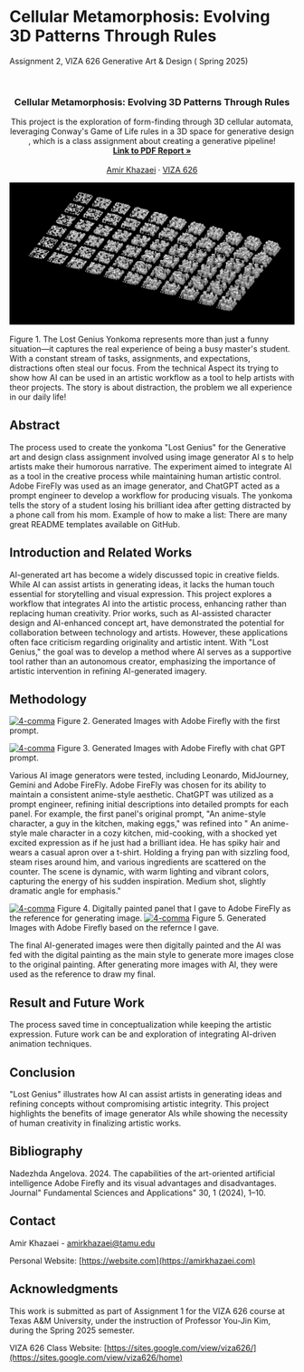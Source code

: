 # Cellular Metamorphosis: Evolving 3D Patterns Through Rules 

Assignment 2, VIZA 626 Generative Art &amp; Design ( Spring 2025)


<!-- Improved compatibility of back to top link: See: https://github.com/othneildrew/Best-README-Template/pull/73 -->
<a id="readme-top"></a>

<!-- PROJECT SHIELDS -->
<!--
*** I'm using markdown "reference style" links for readability.
*** Reference links are enclosed in brackets [ ] instead of parentheses ( ).
*** See the bottom of this document for the declaration of the reference variables
*** for contributors-url, forks-url, etc. This is an optional, concise syntax you may use.
*** https://www.markdownguide.org/basic-syntax/#reference-style-links
-->




<!-- PROJECT LOGO -->
<br />
<div align="center">
  </a>

  <h3 align="center">Cellular Metamorphosis: Evolving 3D Patterns Through Rules </h3>

  <p align="center">
 This project is the exploration of form-finding through 3D cellular automata, leveraging Conway's Game of Life rules in a 3D space for generative design , which is a class assignment about creating a generative pipeline!
    <br />
    <a href="https://github.com/Amirkhazaeii/Emergent-Form-Form-Finding-with-Cellular-Automata"><strong>Link to PDF Report »</strong></a>
    <br />
    <br />
    <a href="https://website.com">Amir Khazaei</a>
    &middot;
    <a href="https://sites.google.com/view/viza626/home">VIZA 626</a>
  </p>
</div>

[![4-comma][images-fig1]](https://example.com)

Figure 1. The Lost Genius Yonkoma represents more than just a funny situation—it captures the real experience of being a busy master's student. With a constant stream of tasks, assignments, and expectations, distractions often steal our focus. From the technical Aspect its trying to show how AI can be used in an artistic workflow as a tool to help artists with theor projects. The story is about distraction, the problem we all experience in our daily life!
<!-- Abstract -->
## Abstract
The process used to create the yonkoma "Lost Genius" for the Generative art and design class assignment  involved using image generator AI s to help artists make their humorous narrative. The experiment aimed to integrate AI as a tool in the creative process while maintaining human artistic control. Adobe FireFly was used as an image generator, and ChatGPT acted as a prompt engineer to develop a workflow for producing visuals. The yonkoma tells the story of a student losing his brilliant idea after getting distracted by a phone call from his mom.
Example of how to make a list:
There are many great README templates available on GitHub.


<!-- Introduction and Related Works -->
## Introduction and Related Works

AI-generated art has become a widely discussed topic in creative fields. While AI can assist artists in generating ideas, it lacks the human touch essential for storytelling and visual expression. This project explores a workflow that integrates AI into the artistic process, enhancing rather than replacing human creativity. Prior works, such as AI-assisted character design and AI-enhanced concept art, have demonstrated the potential for collaboration between technology and artists. However, these applications often face criticism regarding originality and artistic intent. With "Lost Genius," the goal was to develop a method where AI serves as a supportive tool rather than an autonomous creator, emphasizing the importance of artistic intervention in refining AI-generated imagery.


## Methodology

[![4-comma][images-fig2]](https://example.com)
Figure 2. Generated Images with Adobe Firefly with the first prompt.

[![4-comma][images-fig3]](https://example.com)
Figure 3. Generated Images with Adobe Firefly with chat GPT prompt.




Various AI image generators were tested, including Leonardo, MidJourney, Gemini and Adobe FireFly. Adobe FireFly was chosen for its ability to maintain a consistent anime-style aesthetic. ChatGPT was utilized as a prompt engineer, refining initial descriptions into detailed prompts for each panel. For example, the first panel's original prompt, "An anime-style character, a guy in the kitchen, making eggs," was refined into " An anime-style male character in a cozy kitchen, mid-cooking, with a shocked yet excited expression as if he just had a brilliant idea. He has spiky hair and wears a casual apron over a t-shirt. Holding a frying pan with sizzling food, steam rises around him, and various ingredients are scattered on the counter. The scene is dynamic, with warm lighting and vibrant colors, capturing the energy of his sudden inspiration. Medium shot, slightly dramatic angle for emphasis."


[![4-comma][images-fig4]](https://example.com)
Figure 4.  Digitally painted panel that I gave to Adobe FireFly as the reference for generating image.
[![4-comma][images-fig5]](https://example.com)
Figure 5. Generated Images with Adobe Firefly based on the refernce I gave.

The final AI-generated images were then digitally painted and the AI was fed with the digital painting as the main style to generate more images close to the original painting. After generating more images with AI, they were used as the reference to draw my final.




## Result and Future Work
The process saved time in conceptualization while keeping the artistic expression. Future work can be and exploration of  integrating AI-driven animation techniques.


## Conclusion
"Lost Genius" illustrates how AI can assist artists in generating ideas and refining concepts without compromising artistic integrity. This project highlights the benefits of image generator AIs  while showing the necessity of human creativity in finalizing artistic works.

<!-- Bibliography -->
## Bibliography 
Nadezhda Angelova. 2024. The capabilities of the art-oriented artificial intelligence Adobe Firefly and its visual
advantages and disadvantages. Journal" Fundamental Sciences and Applications" 30, 1 (2024), 1–10.



<!-- CONTACT -->
## Contact

Amir Khazaei - amirkhazaei@tamu.edu

Personal Website: [https://website.com](https://amirkhazaei.com)




<!-- ACKNOWLEDGMENTS -->
## Acknowledgments

This work is submitted as part of Assignment 1 for the VIZA 626 course at Texas A&M University, under the instruction of Professor You-Jin Kim, during the Spring 2025 semester.

VIZA 626 Class Website: [https://sites.google.com/view/viza626/](https://sites.google.com/view/viza626/home)

<!-- MARKDOWN LINKS & IMAGES -->
<!-- https://www.markdownguide.org/basic-syntax/#reference-style-links -->
[contributors-shield]: https://img.shields.io/github/contributors/othneildrew/Best-README-Template.svg?style=for-the-badge
[contributors-url]: https://github.com/othneildrew/Best-README-Template/graphs/contributors
[forks-shield]: https://img.shields.io/github/forks/othneildrew/Best-README-Template.svg?style=for-the-badge
[forks-url]: https://github.com/othneildrew/Best-README-Template/network/members
[stars-shield]: https://img.shields.io/github/stars/othneildrew/Best-README-Template.svg?style=for-the-badge
[stars-url]: https://github.com/othneildrew/Best-README-Template/stargazers
[issues-shield]: https://img.shields.io/github/issues/othneildrew/Best-README-Template.svg?style=for-the-badge
[issues-url]: https://github.com/othneildrew/Best-README-Template/issues
[license-shield]: https://img.shields.io/github/license/othneildrew/Best-README-Template.svg?style=for-the-badge
[license-url]: https://github.com/othneildrew/Best-README-Template/blob/master/LICENSE.txt
[linkedin-shield]: https://img.shields.io/badge/-LinkedIn-black.svg?style=for-the-badge&logo=linkedin&colorB=555
[linkedin-url]: https://linkedin.com/in/othneildrew
[product-screenshot]: images/screenshot.png
[images-fig1]: images/MainRender.png
[images-fig2]: images/fig2.jpg
[images-fig3]: images/fig3.png
[images-fig4]: images/fig4.png
[images-fig5]: images/fig5.png
[Next.js]: https://img.shields.io/badge/next.js-000000?style=for-the-badge&logo=nextdotjs&logoColor=white
[Next-url]: https://nextjs.org/
[React.js]: https://img.shields.io/badge/React-20232A?style=for-the-badge&logo=react&logoColor=61DAFB
[React-url]: https://reactjs.org/
[Vue.js]: https://img.shields.io/badge/Vue.js-35495E?style=for-the-badge&logo=vuedotjs&logoColor=4FC08D
[Vue-url]: https://vuejs.org/
[Angular.io]: https://img.shields.io/badge/Angular-DD0031?style=for-the-badge&logo=angular&logoColor=white
[Angular-url]: https://angular.io/
[Svelte.dev]: https://img.shields.io/badge/Svelte-4A4A55?style=for-the-badge&logo=svelte&logoColor=FF3E00
[Svelte-url]: https://svelte.dev/
[Laravel.com]: https://img.shields.io/badge/Laravel-FF2D20?style=for-the-badge&logo=laravel&logoColor=white
[Laravel-url]: https://laravel.com
[Bootstrap.com]: https://img.shields.io/badge/Bootstrap-563D7C?style=for-the-badge&logo=bootstrap&logoColor=white
[Bootstrap-url]: https://getbootstrap.com
[JQuery.com]: https://img.shields.io/badge/jQuery-0769AD?style=for-the-badge&logo=jquery&logoColor=white
[JQuery-url]: https://jquery.com 
